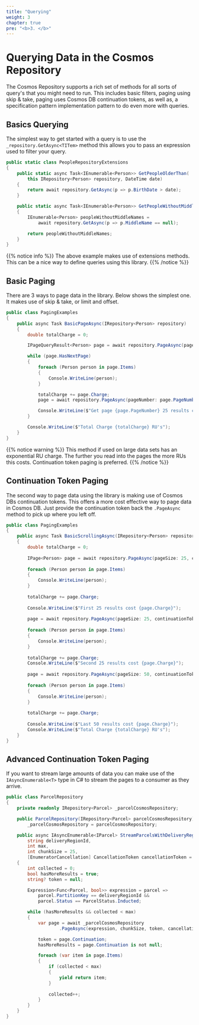 ```yaml
---
title: "Querying"
weight: 3
chapter: true
pre: "<b>3. </b>"
---
```

# Querying Data in the Cosmos Repository

The Cosmos Repository supports a rich set of methods for all sorts of query's that you might need to run. This includes basic filters, paging using skip & take, paging uses Cosmos DB continuation tokens, as well as, a specification pattern implementation pattern to do even more with queries.

## Basics Querying

The simplest way to get started with a query is to use the `_repository.GetAsync<TITem>` method this allows you to pass an expression used to filter your query.

```csharp
public static class PeopleRepositoryExtensions
{
    public static async Task<IEnumerable<Person>> GetPeopleOlderThan(
        this IRepository<Person> repository, DateTime date)
    {
        return await repository.GetAsync(p => p.BirthDate > date);
    }

    public static async Task<IEnumerable<Person>> GetPeopleWithoutMiddleNames(this IRepository<Person> repository)
    {
        IEnumerable<Person> peopleWithoutMiddleNames = 
            await repository.GetAsync(p => p.MiddleName == null);

        return peopleWithoutMiddleNames;
    }
}
```

{{% notice info %}}
The above example makes use of extensions methods. This can be a nice way to define queries using this library.
{{% /notice %}}


## Basic Paging

There are 3 ways to page data in the library. Below shows the simplest one. It makes use of skip & take, or limit and offset.

```csharp
public class PagingExamples
{
    public async Task BasicPageAsync(IRepository<Person> repository)
    {
        double totalCharge = 0;

        IPageQueryResult<Person> page = await repository.PageAsync(pageNumber: 1, pageSize: 25);

        while (page.HasNextPage)
        {
            foreach (Person person in page.Items)
            {
                Console.WriteLine(person);
            }

            totalCharge += page.Charge;
            page = await repository.PageAsync(pageNumber: page.PageNumber.Value + 1, pageSize: 25);

            Console.WriteLine($"Get page {page.PageNumber} 25 results cost {page.Charge}");
        }

        Console.WriteLine($"Total Charge {totalCharge} RU's");
    }
}
```

{{% notice warning %}}
This method if used on large data sets has an exponential RU charge. The further you read into the pages the more RUs this costs. 
Continuation token paging is preferred.
{{% /notice %}}

## Continuation Token Paging

The second way to page data using the library is making use of Cosmos DBs continuation tokens. This offers a more cost effective way to page data in Cosmos DB. Just provide the continuation token back the `.PageAsync` method to pick up where you left off.

```csharp
public class PagingExamples
{
    public async Task BasicScrollingAsync(IRepository<Person> repository)
    {
        double totalCharge = 0;
    
        IPage<Person> page = await repository.PageAsync(pageSize: 25, continuationToken: null);
    
        foreach (Person person in page.Items)
        {
            Console.WriteLine(person);
        }
    
        totalCharge += page.Charge;
    
        Console.WriteLine($"First 25 results cost {page.Charge}");
    
        page = await repository.PageAsync(pageSize: 25, continuationToken: page.Continuation);
    
        foreach (Person person in page.Items)
        {
            Console.WriteLine(person);
        }
    
        totalCharge += page.Charge;
        Console.WriteLine($"Second 25 results cost {page.Charge}");
    
        page = await repository.PageAsync(pageSize: 50, continuationToken: page.Continuation);
    
        foreach (Person person in page.Items)
        {
            Console.WriteLine(person);
        }
    
        totalCharge += page.Charge;
    
        Console.WriteLine($"Last 50 results cost {page.Charge}");
        Console.WriteLine($"Total Charge {totalCharge} RU's");
    }
}
```

## Advanced Continuation Token Paging

If you want to stream large amounts of data you can make use of the `IAsyncEnumerable<T>` type in C# to stream the pages to a consumer as they arrive.

```csharp
public class ParcelRepository
{    
    private readonly IRepository<Parcel> _parcelCosmosRepository;    

    public ParcelRepository(IRepository<Parcel> parcelCosmosRepository) =>
        _parcelCosmosRepository = parcelCosmosRepository;        

    public async IAsyncEnumerable<IParcel> StreamParcelsWithDeliveryRegionId(
        string deliveryRegionId,
        int max,
        int chunkSize = 25,
        [EnumeratorCancellation] CancellationToken cancellationToken = default)
    {
        int collected = 0;
        bool hasMoreResults = true;
        string? token = null;

        Expression<Func<Parcel, bool>> expression = parcel =>
            parcel.PartitionKey == deliveryRegionId &&
            parcel.Status == ParcelStatus.Inducted;

        while (hasMoreResults && collected < max)
        {
            var page = await _parcelCosmosRepository
                    .PageAsync(expression, chunkSize, token, cancellationToken);

            token = page.Continuation;
            hasMoreResults = page.Continuation is not null;

            foreach (var item in page.Items)
            {
                if (collected < max)
                {
                    yield return item;   
                }
                
                collected++;
            }
        }
    }
}
```

